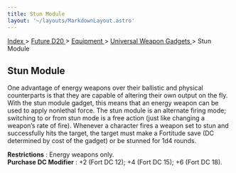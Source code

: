 ```yaml
---
title: Stun Module
layout: '~/layouts/MarkdownLayout.astro'
---
```


[ Index ](/) > [ Future D20 ](/future.d20.srd) > [ Equipment ](/future.d20.srd/equipment) > [ Universal Weapon Gadgets ](/future.d20.srd/equipment/gadgets.universal.weapons) > Stun Module

##  Stun Module

One advantage of energy weapons over their ballistic and physical counterparts
is that they are capable of altering their own output on the fly. With the
stun module gadget, this means that an energy weapon can be used to apply
nonlethal force. The stun module is an alternate firing mode; switching to or
from stun mode is a free action (just like changing a weapon’s rate of fire).
Whenever a character fires a weapon set to stun and successfully hits the
target, the target must make a Fortitude save (DC determined by cost of the
gadget) or be stunned for 1d4 rounds.

**Restrictions** : Energy weapons only.  
**Purchase DC Modifier** : +2 (Fort DC 12); +4 (Fort DC 15); +6 (Fort DC 18).

